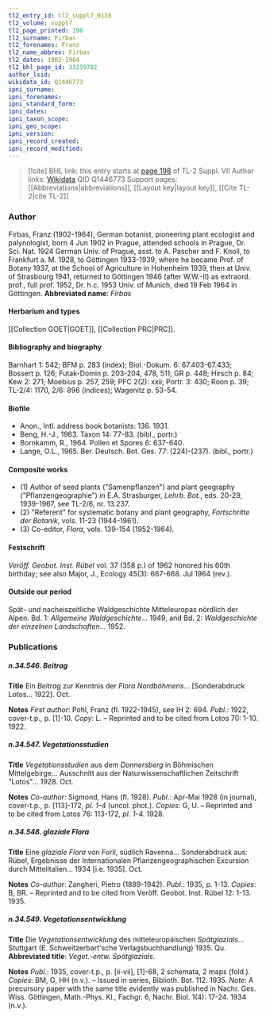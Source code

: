 ```yaml
---
tl2_entry_id: tl2_suppl7_0128
tl2_volume: suppl7
tl2_page_printed: 198
tl2_surname: Firbas
tl2_forenames: Franz
tl2_name_abbrev: Firbas
tl2_dates: 1902-1964
tl2_bhl_page_id: 33259702
author_lsid: 
wikidata_id: Q1446773
ipni_surname: 
ipni_forenames: 
ipni_standard_form: 
ipni_dates: 
ipni_taxon_scope: 
ipni_geo_scope: 
ipni_version: 
ipni_record_created: 
ipni_record_modified:
---
```


> [!cite] BHL link: this entry starts at [page 198](https://www.biodiversitylibrary.org/page/33259702) of TL-2 Suppl. VII
> Author links: [Wikidata](https://www.wikidata.org/wiki/Q1446773) QID Q1446773
> Support pages: [[Abbreviations|abbreviations]], [[Layout key|layout key]], [[Cite TL-2|cite TL-2]]

### Author

Firbas, Franz (1902-1964), German botanist, pioneering plant ecologist and palynologist, born 4 Jun 1902 in Prague, attended schools in Prague, Dr. Sci. Nat. 1924 German Univ. of Prague, asst. to A. Pascher and F. Knoll, to Frankfurt a. M. 1928, to Göttingen 1933-1939, where he became Prof. of Botany 1937, at the School of Agriculture in Hohenheim 1939, then at Univ. of Strasbourg 1941, returned to Göttingen 1946 (after W.W.-II) as extraord. prof., full prof. 1952, Dr. h.c. 1953 Univ. of Munich, died 19 Feb 1964 in Göttingen. 
**Abbreviated name**: *Firbas*

#### Herbarium and types

[[Collection GOET|GOET]], [[Collection PRC|PRC]].

#### Bibliography and biography

Barnhart 1: 542; BFM p. 283 (index); Biol.-Dokum. 6: 67.403-67.433; Bossert p. 126; Futak-Domin p. 203-204, 478, 511; GR p. 448; Hirsch p. 84; Kew 2: 271; Moebius p. 257, 259; PFC 2(2): xxii; Portr. 3: 430; Roon p. 39; TL-2/4: 1170, 2/6: 896 (indices); Wagenitz p. 53-54.

#### Biofile

- Anon., Intl. address book botanists: 136. 1931.
- Beng, H.-J., 1963. Taxon 14: 77-83. (bibl., portr.)
- Bornkamm, R., 1964. Pollen et Spores 6: 637-640.
- Lange, O.L., 1965. Ber. Deutsch. Bot. Ges. 77: (224)-(237). (bibl., portr.)

#### Composite works

- (1) Author of seed plants ("Samenpflanzen") and plant geography ("Pflanzengeographie") *in* E.A. Strasburger, *Lehrb. Bot.*, eds. 20-29, 1939-1967, see TL-2/6, nr. 13.237.
- (2) "Referent" for systematic botany and plant geography, *Fortschritte der Botanik*, vols. 11-23 (1944-1961).
- (3) Co-editor, *Flora*, vols. 139-154 (1952-1964).

#### Festschrift

*Veröff. Geobot. Inst. Rübel* vol. 37 (358 p.) of 1962 honored his 60th birthday; see also Major, J., Ecology 45(3): 667-668. Jul 1964 (rev.).

#### Outside our period

Spät- und nacheiszeitliche Waldgeschichte Mitteleuropas nördlich der Alpen. Bd. 1: *Allgemeine Waldgeschichte*... 1949, and Bd. 2: *Waldgeschichte der einzelnen Landschaften*... 1952.

### Publications

##### n.34.546. Beitrag

**Title**
Ein *Beitrag* zur Kenntnis der *Flora Nordböhmens*... \[Sonderabdruck Lotos... 1922\]. Oct.

**Notes**
*First author*: Pohl, Franz (fl. 1922-1945), see IH 2: 694.
*Publ*.: 1922, cover-t.p., p. \[1\]-10. *Copy*: L. – Reprinted and to be cited from Lotos 70: 1-10. 1922.

##### n.34.547. Vegetationsstudien

**Title**
*Vegetationsstudien* aus dem *Donnersberg* in Böhmischen Mittelgebirge... Ausschnitt aus der Naturwissenschaftlichen Zeitschrift "Lotos"... 1928. Oct.

**Notes**
*Co-author*: Sigmond, Hans (fl. 1928).
*Publ*.: Apr-Mai 1928 (in journal), cover-t.p., p. \[113\]-172, *pl. 1-4* (uncol. phot.). *Copies*: G, U. – Reprinted and to be cited from Lotos 76: 113-172, *pl. 1-4.* 1928.

##### n.34.548. glaziale Flora

**Title**
Eine *glaziale Flora* von *Forli*, südlich Ravenna... Sonderabdruck aus: Rübel, Ergebnisse der Internationalen Pflanzengeographischen Excursion durch Mittelitalien... 1934 \[i.e. 1935\]. Oct.

**Notes**
*Co-author*: Zangheri, Pietro (1889-1942).
*Publ*.: 1935, p. 1-13. *Copies*: B, BR. – Reprinted and to be cited from Veröff. Geobot. Inst. Rübel 12: 1-13. 1935.

##### n.34.549. Vegetationsentwicklung

**Title**
Die *Vegetationsentwicklung* des mitteleuropäischen *Spätglazials*... Stuttgart (E. Schweitzerbart'sche Verlagsbuchhandlung) 1935. Qu.
**Abbreviated title**: *Veget.-entw. Spätglazials*.

**Notes**
*Publ*.: 1935, cover-t.p., p. \[ii-vii\], \[1\]-68, 2 schemata, 2 maps (fold.). *Copies*: BM, G, HH (n.v.). – Issued in series, Biblioth. Bot. 112. 1935.
*Note*: A precursory paper with the same title evidently was published in Nachr. Ges. Wiss. Göttingen, Math.-Phys. Kl., Fachgr. 6, Nachr. Biol. 1(4): 17-24. 1934 (n.v.).

